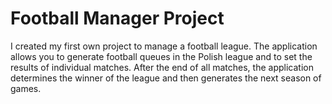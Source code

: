 # Football Manager Project

I created my first own project to manage a football league. 
The application allows you to generate football queues in the Polish league and to set the results of individual matches.
After the end of all matches, the application determines the winner of the league and then generates the next season of games.
